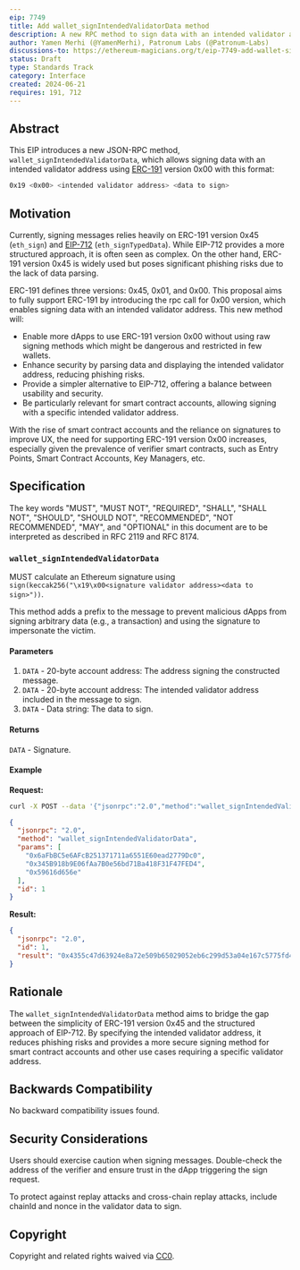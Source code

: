 ```yaml
---
eip: 7749
title: Add wallet_signIntendedValidatorData method
description: A new RPC method to sign data with an intended validator address according to ERC-191 version 0x00.
author: Yamen Merhi (@YamenMerhi), Patronum Labs (@Patronum-Labs)
discussions-to: https://ethereum-magicians.org/t/eip-7749-add-wallet-signintendedvalidatordata-method/20693/1
status: Draft
type: Standards Track
category: Interface
created: 2024-06-21
requires: 191, 712
---
```


## Abstract

This EIP introduces a new JSON-RPC method, `wallet_signIntendedValidatorData`, which allows signing data with an intended validator address using [ERC-191](./eip-191.md) version 0x00 with this format:

```bash
0x19 <0x00> <intended validator address> <data to sign>
```

## Motivation

Currently, signing messages relies heavily on ERC-191 version 0x45 (`eth_sign`) and [EIP-712](./eip-712.md) (`eth_signTypedData`). While EIP-712 provides a more structured approach, it is often seen as complex. On the other hand, ERC-191 version 0x45 is widely used but poses significant phishing risks due to the lack of data parsing.

ERC-191 defines three versions: 0x45, 0x01, and 0x00. This proposal aims to fully support ERC-191 by introducing the rpc call for 0x00 version, which enables signing data with an intended validator address. This new method will:

- Enable more dApps to use ERC-191 version 0x00 without using raw signing methods which might be dangerous and restricted in few wallets.
- Enhance security by parsing data and displaying the intended validator address, reducing phishing risks.
- Provide a simpler alternative to EIP-712, offering a balance between usability and security.
- Be particularly relevant for smart contract accounts, allowing signing with a specific intended validator address.

With the rise of smart contract accounts and the reliance on signatures to improve UX, the need for supporting ERC-191 version 0x00 increases, especially given the prevalence of verifier smart contracts, such as Entry Points, Smart Contract Accounts, Key Managers, etc.

## Specification

The key words "MUST", "MUST NOT", "REQUIRED", "SHALL", "SHALL NOT", "SHOULD", "SHOULD NOT", "RECOMMENDED", "NOT RECOMMENDED", "MAY", and "OPTIONAL" in this document are to be interpreted as described in RFC 2119 and RFC 8174.

### `wallet_signIntendedValidatorData`

MUST calculate an Ethereum signature using `sign(keccak256("\x19\x00<signature validator address><data to sign>"))`.

This method adds a prefix to the message to prevent malicious dApps from signing arbitrary data (e.g., a transaction) and using the signature to impersonate the victim.

#### Parameters

1. `DATA` - 20-byte account address: The address signing the constructed message.
2. `DATA` - 20-byte account address: The intended validator address included in the message to sign.
3. `DATA` - Data string: The data to sign.

#### Returns

`DATA` - Signature.

#### Example

**Request:**

```bash
curl -X POST --data '{"jsonrpc":"2.0","method":"wallet_signIntendedValidatorData","params":["0x6aFbBC5e6AFcB251371711a6551E60ead2779Dc0", "0x345B918b9E06fAa7B0e56bd71Ba418F31F47FED4", "0x59616d656e"], "id":1}'
```

```json
{
  "jsonrpc": "2.0",
  "method": "wallet_signIntendedValidatorData",
  "params": [
    "0x6aFbBC5e6AFcB251371711a6551E60ead2779Dc0",
    "0x345B918b9E06fAa7B0e56bd71Ba418F31F47FED4",
    "0x59616d656e"
  ],
  "id": 1
}
```

**Result:**

```json
{
  "jsonrpc": "2.0",
  "id": 1,
  "result": "0x4355c47d63924e8a72e509b65029052eb6c299d53a04e167c5775fd466751c9d07299936d304c153f6443dfa05f40ff007d72911b6f72307f996231605b915621c"
}
```

## Rationale

The `wallet_signIntendedValidatorData` method aims to bridge the gap between the simplicity of ERC-191 version 0x45 and the structured approach of EIP-712. By specifying the intended validator address, it reduces phishing risks and provides a more secure signing method for smart contract accounts and other use cases requiring a specific validator address.

## Backwards Compatibility

No backward compatibility issues found.

## Security Considerations

Users should exercise caution when signing messages. Double-check the address of the verifier and ensure trust in the dApp triggering the sign request.

To protect against replay attacks and cross-chain replay attacks, include chainId and nonce in the validator data to sign.

## Copyright

Copyright and related rights waived via [CC0](../LICENSE.md).
